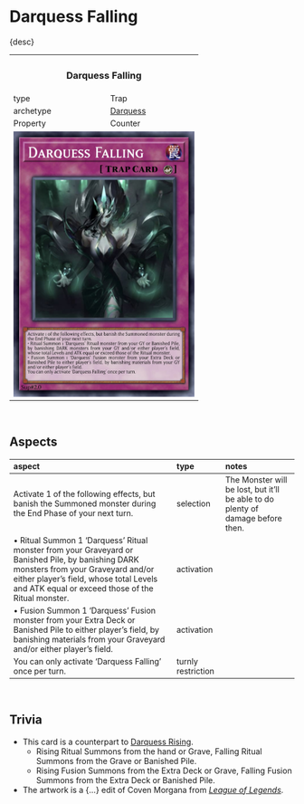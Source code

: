 # Darquess Falling

{desc}

<table>
  <tr>
    <th colspan="2"> <h3> Darquess Falling </h3> </th>
  </tr>
  <tr>
    <td> type </td>
    <td> Trap </td>
  </tr>
  <tr>
    <td> archetype </td>
    <td> <a href="../../../archetypes/Darquess.md">Darquess</a> </td>
  </tr>
  <tr>
    <td> Property </td>
    <td> Counter </td>
  </tr>
  <tr>
    <td colspan="2"> <img src="../../../.assets/cards/traps/Darquess Falling.png" width="320px"> </td>
  </tr>
</table>


<br>


## Aspects

| aspect | type | notes |
| :----- | :--- | :---- |
| Activate 1 of the following effects, but banish the Summoned monster during the End Phase of your next turn. | selection | The Monster will be lost, but it’ll be able to do plenty of damage before then. |
| • Ritual Summon 1 ‘Darquess’ Ritual monster from your Graveyard or Banished Pile, by banishing DARK monsters from your Graveyard and/or either player’s field, whose total Levels and ATK equal or exceed those of the Ritual monster. | activation | |
| • Fusion Summon 1 ‘Darquess’ Fusion monster from your Extra Deck or Banished Pile to either player’s field, by banishing materials from your Graveyard and/or either player’s field. | activation | |
| You can only activate ‘Darquess Falling’ once per turn. | turnly restriction | |


<br>


## Trivia

- This card is a counterpart to [Darquess Rising](../spells/Darquess%20Rising.md).
  - Rising Ritual Summons from the hand or Grave, Falling Ritual Summons from the Grave or Banished Pile.
  - Rising Fusion Summons from the Extra Deck or Grave, Falling Fusion Summons from the Extra Deck or Banished Pile.
- The artwork is a {...} edit of Coven Morgana from [*League of Legends*](https://wikipedia.org/wiki/League_of_Legends).
